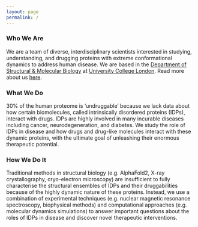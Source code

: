 ```yaml
---
layout: page
permalink: /
---
```


### Who We Are

We are a team of diverse, interdisciplinary scientists interested in studying, understanding, and drugging proteins with extreme conformational dynamics to address human disease. We are based in the [Department of Structural & Molecular Biology](https://www.ucl.ac.uk/biosciences/structural-and-molecular-biology) at [University College London](https://www.ucl.ac.uk). Read more about us [here](https://gthh2.github.io/who_we_are/).

### What We Do

30% of the human proteome is ‘undruggable’ because we lack data about how certain biomolecules, called intrinsically disordered proteins (IDPs), interact with drugs. IDPs are highly involved in many incurable diseases including cancer, neurodegeneration, and diabetes. We study the role of IDPs in disease and how drugs and drug-like molecules interact with these dynamic proteins, with the ultimate goal of unleashing their enormous therapeutic potential. 


### How We Do It 
Traditional methods in structural biology (e.g. AlphaFold2, X-ray crystallography, cryo-electron microscopy) are insufficient to fully characterise the structural ensembles of IDPs and their druggabilities because of the highly dynamic nature of these proteins. Instead, we use a combination of experimental techniques (e.g. nuclear magnetic resonance spectroscopy, biophysical methods) and computational approaches (e.g. molecular dynamics simulations) to answer important questions about the roles of IDPs in disease and discover novel therapeutic interventions.
